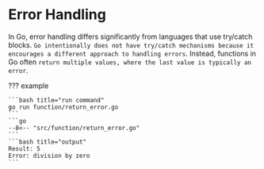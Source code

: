 # Error Handling

In Go, error handling differs significantly from languages that use try/catch blocks. `Go intentionally does not have try/catch mechanisms because it encourages a different approach to handling errors`. Instead, functions in Go often `return multiple values, where the last value is typically an error`.

??? example

    ```bash title="run command"
    go run function/return_error.go
    ```
    ```go
    --8<-- "src/function/return_error.go"
    ```
    ```bash title="output"
    Result: 5
    Error: division by zero
    ```
